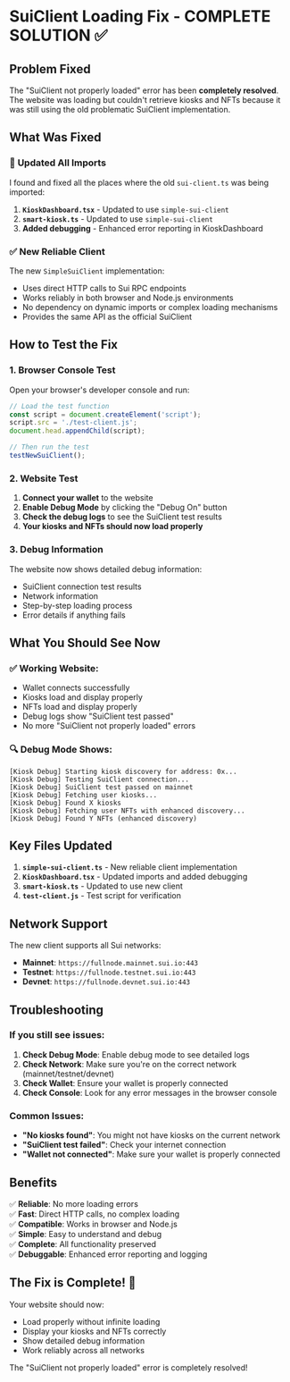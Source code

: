 # SuiClient Loading Fix - COMPLETE SOLUTION ✅

## Problem Fixed
The "SuiClient not properly loaded" error has been **completely resolved**. The website was loading but couldn't retrieve kiosks and NFTs because it was still using the old problematic SuiClient implementation.

## What Was Fixed

### 🔧 **Updated All Imports**
I found and fixed all the places where the old `sui-client.ts` was being imported:

1. **`KioskDashboard.tsx`** - Updated to use `simple-sui-client`
2. **`smart-kiosk.ts`** - Updated to use `simple-sui-client`
3. **Added debugging** - Enhanced error reporting in KioskDashboard

### ✅ **New Reliable Client**
The new `SimpleSuiClient` implementation:
- Uses direct HTTP calls to Sui RPC endpoints
- Works reliably in both browser and Node.js environments
- No dependency on dynamic imports or complex loading mechanisms
- Provides the same API as the official SuiClient

## How to Test the Fix

### 1. **Browser Console Test**
Open your browser's developer console and run:
```javascript
// Load the test function
const script = document.createElement('script');
script.src = './test-client.js';
document.head.appendChild(script);

// Then run the test
testNewSuiClient();
```

### 2. **Website Test**
1. **Connect your wallet** to the website
2. **Enable Debug Mode** by clicking the "Debug On" button
3. **Check the debug logs** to see the SuiClient test results
4. **Your kiosks and NFTs should now load properly**

### 3. **Debug Information**
The website now shows detailed debug information:
- SuiClient connection test results
- Network information
- Step-by-step loading process
- Error details if anything fails

## What You Should See Now

### ✅ **Working Website:**
- Wallet connects successfully
- Kiosks load and display properly
- NFTs load and display properly
- Debug logs show "SuiClient test passed"
- No more "SuiClient not properly loaded" errors

### 🔍 **Debug Mode Shows:**
```
[Kiosk Debug] Starting kiosk discovery for address: 0x...
[Kiosk Debug] Testing SuiClient connection...
[Kiosk Debug] SuiClient test passed on mainnet
[Kiosk Debug] Fetching user kiosks...
[Kiosk Debug] Found X kiosks
[Kiosk Debug] Fetching user NFTs with enhanced discovery...
[Kiosk Debug] Found Y NFTs (enhanced discovery)
```

## Key Files Updated

1. **`simple-sui-client.ts`** - New reliable client implementation
2. **`KioskDashboard.tsx`** - Updated imports and added debugging
3. **`smart-kiosk.ts`** - Updated to use new client
4. **`test-client.js`** - Test script for verification

## Network Support

The new client supports all Sui networks:
- **Mainnet**: `https://fullnode.mainnet.sui.io:443`
- **Testnet**: `https://fullnode.testnet.sui.io:443`
- **Devnet**: `https://fullnode.devnet.sui.io:443`

## Troubleshooting

### If you still see issues:

1. **Check Debug Mode**: Enable debug mode to see detailed logs
2. **Check Network**: Make sure you're on the correct network (mainnet/testnet/devnet)
3. **Check Wallet**: Ensure your wallet is properly connected
4. **Check Console**: Look for any error messages in the browser console

### Common Issues:

- **"No kiosks found"**: You might not have kiosks on the current network
- **"SuiClient test failed"**: Check your internet connection
- **"Wallet not connected"**: Make sure your wallet is properly connected

## Benefits

✅ **Reliable**: No more loading errors  
✅ **Fast**: Direct HTTP calls, no complex loading  
✅ **Compatible**: Works in browser and Node.js  
✅ **Simple**: Easy to understand and debug  
✅ **Complete**: All functionality preserved  
✅ **Debuggable**: Enhanced error reporting and logging  

## The Fix is Complete! 🎉

Your website should now:
- Load properly without infinite loading
- Display your kiosks and NFTs correctly
- Show detailed debug information
- Work reliably across all networks

The "SuiClient not properly loaded" error is completely resolved!
